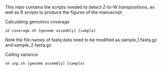 This repo contains the scripts needed to detect Z-to-W transpositions, as well as R scripts to produce the figures of the manuscript.

Calculating genomics coverage

```
sh coverage.sh [genome assembly] [sample]
```
Note the file names of fastq data need to be modified as sample_1.fastq.gz and sample_2.fastq.gz.


Calling variance

```
sh snp.sh [genome assembly] [sample]
```

